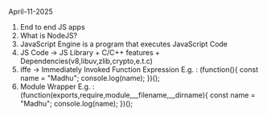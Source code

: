 April-11-2025
1. End to end JS apps
2. What is NodeJS?
3. JavaScript Engine is a program that executes JavaScript Code
4. JS Code -> JS Library + C/C++ features + Dependencies(v8,libuv,zlib,crypto,e.t.c)
5. iffe -> Immediately Invoked Function Expression
    E.g. : (function(){
                const name = "Madhu";
                console.log(name);
            })();
6. Module Wrapper 
    E.g. : (function(exports,require,module,__filename,__dirname){
                const name = "Madhu";
                console.log(name);
            })();